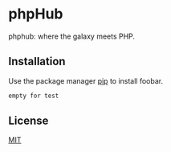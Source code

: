 # phpHub

phphub: where the galaxy meets PHP.


## Installation

Use the package manager [pip](https://pip.pypa.io/en/stable/) to install foobar.

```bash
empty for test
```

## License

[MIT](https://choosealicense.com/licenses/mit/)

